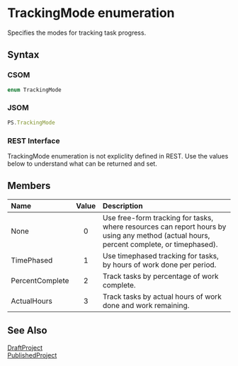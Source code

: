[comment]: # (Name:TrackingMode)
[comment]: # (Type:Enum)
[comment]: # (Status:Incomplete)

# <a name="name"></a>TrackingMode enumeration

<a name="description"></a>Specifies the modes for tracking task progress.

## <a name="syntax"></a>Syntax

### CSOM

```C#
enum TrackingMode 
```
### JSOM

```JavaScript
PS.TrackingMode
```
### REST Interface

TrackingMode enumeration is not expliclity defined in REST.  Use the values below to understand what can be returned and set.

## <a name="members"></a>Members

<a name="enumMembers"></a>

|**Name**|**Value**|**Description**|
|:------ |:----: |:----- |
|<a name="None"></a>None|0|Use free-form tracking for tasks, where resources can report hours by using any method (actual hours, percent complete, or timephased).|
|<a name="TimePhased"></a>TimePhased|1|Use timephased tracking for tasks, by hours of work done per period.|
|<a name="PercentComplete"></a>PercentComplete|2|Track tasks by percentage of work complete.|
|<a name="ActualHours"></a>ActualHours|3|Track tasks by actual hours of work done and work remaining.|

## <a name="seeAlso"></a>See Also

[DraftProject](DraftProject.md)<br/>
[PublishedProject](PublishedProject.md)<br/>

